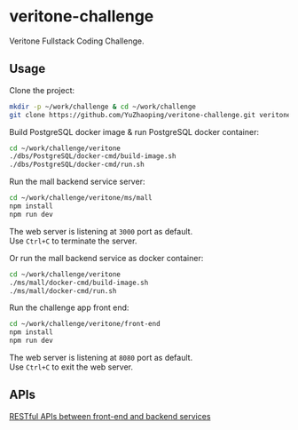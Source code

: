 # veritone-challenge
Veritone Fullstack Coding Challenge.

## Usage

Clone the project:

```sh
mkdir -p ~/work/challenge & cd ~/work/challenge
git clone https://github.com/YuZhaoping/veritone-challenge.git veritone

```

Build PostgreSQL docker image & run PostgreSQL docker container:

```sh
cd ~/work/challenge/veritone
./dbs/PostgreSQL/docker-cmd/build-image.sh
./dbs/PostgreSQL/docker-cmd/run.sh
```

Run the mall backend service server:

```sh
cd ~/work/challenge/veritone/ms/mall
npm install
npm run dev
```
The web server is listening at `3000` port as default.
<br/>Use `Ctrl+C` to terminate the server.

Or run the mall backend service as docker container:
```sh
cd ~/work/challenge/veritone
./ms/mall/docker-cmd/build-image.sh
./ms/mall/docker-cmd/run.sh
```

Run the challenge app front end:

```sh
cd ~/work/challenge/veritone/front-end
npm install
npm run dev
```
The web server is listening at `8080` port as default.
<br/>Use `Ctrl+C` to exit the web server.

## APIs

[RESTful APIs between front-end and backend services](0-REST-APIs.md)

